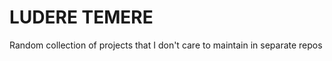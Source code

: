 LUDERE TEMERE
================================================================
Random collection of projects that I don't care to maintain in separate repos
